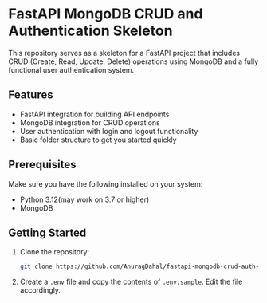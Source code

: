 # FastAPI MongoDB CRUD and Authentication Skeleton

This repository serves as a skeleton for a FastAPI project that includes CRUD (Create, Read, Update, Delete) operations using MongoDB and a fully functional user authentication system.

## Features

- FastAPI integration for building API endpoints
- MongoDB integration for CRUD operations
- User authentication with login and logout functionality
- Basic folder structure to get you started quickly

## Prerequisites

Make sure you have the following installed on your system:

- Python 3.12(may work on 3.7 or higher)
- MongoDB

## Getting Started

1. Clone the repository:

   ```bash
   git clone https://github.com/AnuragDahal/fastapi-mongodb-crud-auth-skeleton.git

2. Create a `.env` file and copy the contents of `.env.sample`. Edit the file accordingly.
